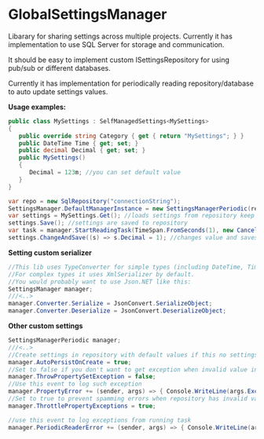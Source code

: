 GlobalSettingsManager
=============
Libarary for sharing settings across multiple projects. 
Currently it has implementation to use SQL Server for storage and communication. 

It should be easy to implement custom ISettingsRepository for using pub/sub or different databases.

Currently it has implementation for periodically reading repository/database to auto update settings values. 

**Usage examples:**
```csharp
public class MySettings : SelfManagedSettings<MySettings>
{
   public override string Category { get { return "MySettings"; } }
   public DateTime Time { get; set; }
   public decimal Decimal { get; set; }
   public MySettings()
   {
      Decimal = 123m; //you can set default value
   }
}

var repo = new SqlRepository("connectionString");
SettingsManager.DefaultManagerInstance = new SettingsManagerPeriodic(repo); 
var settings = MySettings.Get(); //loads settings from repository keep then cached ()
settings.Save(); //settings are saved to repository
var task = manager.StartReadingTask(TimeSpan.FromSeconds(1), new CancelationTokenSource().Token); //periodically monitors repository for changes
settings.ChangeAndSave((s) => s.Decimal = 1); //changes value and saves to repository in single transaction (needed when periodic reading is enabled)
```
**Setting custom serializer**
```csharp
//This lib uses TypeConverter for simple types (including DateTime, TimeSpan)
//For complex types it uses XmlSerializer by default.
//You would probably want to use Json.NET like this:
SettingsManager manager;
///<..>
manager.Converter.Serialize = JsonConvert.SerializeObject;
manager.Converter.Deserialize = JsonConvert.DeserializeObject;
```

**Other custom settings**
```csharp
SettingsManagerPeriodic manager;
///<..>
//Create settings in repository with default values if this no settings are found with matching category name
manager.AutoPersistOnCreate = true;
//Set to false if you don't want to get exception when invalid value in database is found and can't be assigned to property
manager.ThrowPropertySetException = false;
//Use this event to log such exception
manager.PropertyError += (sender, args) => { Console.WriteLine(args.ExceptionObject.ToString()); };
//Set to true to prevent spamming errors when repository has invalid value
manager.ThrottlePropertyExceptions = true;

//use this event to log exceptions from running task
manager.PeriodicReaderError += (sender, args) => { Console.WriteLine(args.ExceptionObject.ToString()); };

